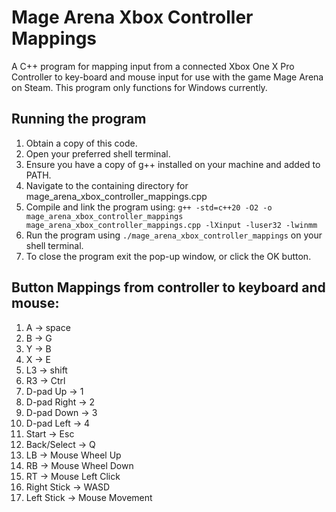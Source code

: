 # Mage Arena Xbox Controller Mappings
A C++ program for mapping input from a connected Xbox One X Pro Controller to key-board and mouse input for use with the game Mage Arena on Steam.
This program only functions for Windows currently.

## Running the program
1. Obtain a copy of this code.
2. Open your preferred shell terminal.
3. Ensure you have a copy of g++ installed on your machine and added to PATH.
4. Navigate to the containing directory for mage_arena_xbox_controller_mappings.cpp
5. Compile and link the program using: `g++ -std=c++20 -O2 -o mage_arena_xbox_controller_mappings mage_arena_xbox_controller_mappings.cpp -lXinput -luser32 -lwinmm`
6. Run the program using `./mage_arena_xbox_controller_mappings` on your shell terminal.
7. To close the program exit the pop-up window, or click the OK button.

## Button Mappings from controller to keyboard and mouse:
1. A -> space
2. B -> G
3. Y -> B
4. X -> E
5. L3 -> shift
6. R3 -> Ctrl
7. D-pad Up -> 1
8. D-pad Right -> 2
9. D-pad Down -> 3
10. D-pad Left -> 4
11. Start -> Esc
12. Back/Select -> Q
13. LB -> Mouse Wheel Up
14. RB -> Mouse Wheel Down
15. RT -> Mouse Left Click
16. Right Stick -> WASD
17. Left Stick -> Mouse Movement
